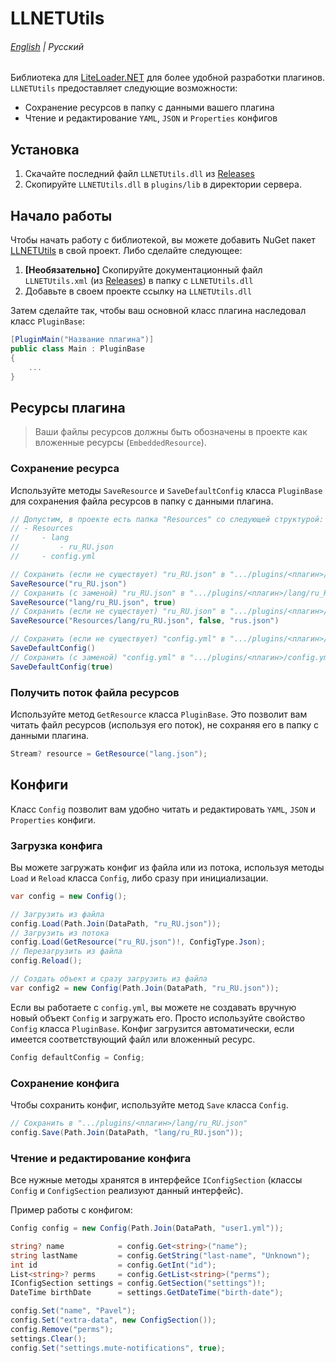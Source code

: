 ﻿# LLNETUtils

###### [English](README.md) | Русский

Библиотека для [LiteLoader.NET](https://github.com/LiteLDev/LiteLoader.NET) для более удобной разработки плагинов. `LLNETUtils` предоставляет следующие возможности:
- Сохранение ресурсов в папку с данными вашего плагина
- Чтение и редактирование `YAML`, `JSON` и `Properties` конфигов

## Установка

1. Скачайте последний файл `LLNETUtils.dll` из [Releases](https://github.com/S3v3Nice/LLNETUtils/releases)
2. Скопируйте `LLNETUtils.dll` в `plugins/lib` в директории сервера.

## Начало работы

Чтобы начать работу с библиотекой, вы можете добавить NuGet пакет [LLNETUtils](https://www.nuget.org/packages/LLNETUtils/) в свой проект. Либо сделайте следующее:

1. **[Необязательно]** Скопируйте документационный файл `LLNETUtils.xml` (из [Releases](https://github.com/S3v3Nice/LLNETUtils/releases)) в папку с `LLNETUtils.dll`
2. Добавьте в своем проекте ссылку на `LLNETUtils.dll`

Затем сделайте так, чтобы ваш основной класс плагина наследовал класс `PluginBase`:

```csharp
[PluginMain("Название плагина")]
public class Main : PluginBase
{
    ...
}
```

## Ресурсы плагина

> Ваши файлы ресурсов должны быть обозначены в проекте как вложенные ресурсы (`EmbeddedResource`).

### Сохранение ресурса

Используйте методы `SaveResource` и `SaveDefaultConfig` класса `PluginBase` для сохранения файла ресурсов в папку с данными плагина.

```csharp
// Допустим, в проекте есть папка "Resources" со следующей структурой:
// - Resources
//     - lang
//         - ru_RU.json
//     - config.yml

// Сохранить (если не существует) "ru_RU.json" в ".../plugins/<плагин>/ru_RU.json"
SaveResource("ru_RU.json")
// Сохранить (с заменой) "ru_RU.json" в ".../plugins/<плагин>/lang/ru_RU.json"
SaveResource("lang/ru_RU.json", true)
// Сохранить (если не существует) "ru_RU.json" в ".../plugins/<плагин>/rus.json"
SaveResource("Resources/lang/ru_RU.json", false, "rus.json")

// Сохранить (если не существует) "config.yml" в ".../plugins/<плагин>/config.yml"
SaveDefaultConfig()
// Сохранить (с заменой) "config.yml" в ".../plugins/<плагин>/config.yml"
SaveDefaultConfig(true)
```

### Получить поток файла ресурсов

Используйте метод `GetResource` класса `PluginBase`. Это позволит вам читать файл ресурсов (используя его поток), не сохраняя его в папку с данными плагина.

```csharp
Stream? resource = GetResource("lang.json");
```

## Конфиги

Класс `Config` позволит вам удобно читать и редактировать `YAML`, `JSON` и `Properties` конфиги.

### Загрузка конфига

Вы можете загружать конфиг из файла или из потока, используя методы `Load` и `Reload` класса `Config`, либо сразу при инициализации.

```csharp
var config = new Config();

// Загрузить из файла
config.Load(Path.Join(DataPath, "ru_RU.json"));
// Загрузить из потока
config.Load(GetResource("ru_RU.json")!, ConfigType.Json);
// Перезагрузить из файла
config.Reload();

// Создать объект и сразу загрузить из файла
var config2 = new Config(Path.Join(DataPath, "ru_RU.json"));
```

Если вы работаете с `config.yml`, вы можете не создавать вручную новый объект `Config` и загружать его. 
Просто используйте свойство `Config` класса `PluginBase`. 
Конфиг загрузится автоматически, если имеется соответствующий файл или вложенный ресурс.

```csharp
Config defaultConfig = Config;
```

### Сохранение конфига

Чтобы сохранить конфиг, используйте метод `Save` класса `Config`.

```csharp
// Сохранить в ".../plugins/<плагин>/lang/ru_RU.json"
config.Save(Path.Join(DataPath, "lang/ru_RU.json"));
```

### Чтение и редактирование конфига

Все нужные методы хранятся в интерфейсе `IConfigSection` (классы `Config` и `ConfigSection` реализуют данный интерфейс).

Пример работы с конфигом:

```csharp
Config config = new Config(Path.Join(DataPath, "user1.yml"));

string? name            = config.Get<string>("name");
string lastName         = config.GetString("last-name", "Unknown");
int id                  = config.GetInt("id");
List<string>? perms     = config.GetList<string>("perms");
IConfigSection settings = config.GetSection("settings")!;
DateTime birthDate      = settings.GetDateTime("birth-date");

config.Set("name", "Pavel");
config.Set("extra-data", new ConfigSection());
config.Remove("perms");
settings.Clear();
config.Set("settings.mute-notifications", true);
```
